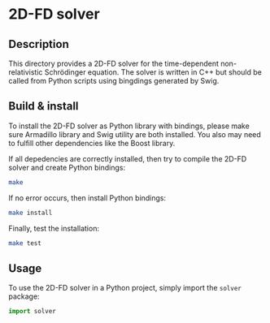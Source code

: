 # 2D-FD solver

## Description

This directory provides a 2D-FD solver for the time-dependent non-relativistic
Schrödinger equation. The solver is written in C++ but should be called from
Python scripts using bingdings generated by Swig.

## Build & install

To install the 2D-FD solver as Python library with bindings, please make sure
Armadillo library and Swig utility are both installed. You also may need to
fulfill other dependencies like the Boost library.

If all depedencies are correctly installed, then try to compile the 2D-FD solver
and create Python bindings:

```sh
make
```

If no error occurs, then install Python bindings:


```sh
make install
```

Finally, test the installation:

```sh
make test
```

## Usage

To use the 2D-FD solver in a Python project, simply import the `solver` package:

```python
import solver
```
